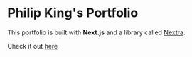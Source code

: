 # Philip King's Portfolio

This portfolio is built with **Next.js** and a library called [Nextra](https://nextra.vercel.app/).

Check it out [here](philipwking.com)
